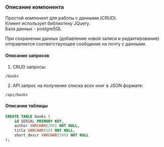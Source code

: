 ### Описание компонента

Простой компонент для работы с данными (CRUD).  
Клиент использует библиотеку JQuery.  
База данных - postgreSQL

При сохранении данных (добавление новой записи и редактирование) отправляется соответствующее сообщение на почту с данными.

#### Описание запросов

1. CRUD запросы:

``/books``

2. API запрос на получение списка всех книг в JSON формате:

``/api/books``

#### Описание таблицы

```sql
CREATE TABLE books (
    id SERIAL PRIMARY KEY,
    author VARCHAR(200) NOT NULL,
    title VARCHAR(50) NOT NULL,
    short_descr VARCHAR(500) NOT NULL
);
```
